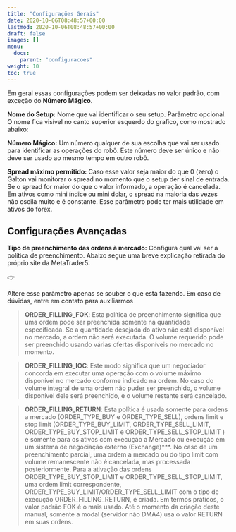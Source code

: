 ```yaml
---
title: "Configurações Gerais"
date: 2020-10-06T08:48:57+00:00
lastmod: 2020-10-06T08:48:57+00:00
draft: false
images: []
menu:
  docs:
    parent: "configuracoes"
weight: 10
toc: true
---
```


Em geral essas configurações podem ser deixadas no valor padrão, com exceção do **Número Mágico**.

**Nome do Setup:** Nome que vai identificar o seu setup. Parâmetro opcional. O nome fica visível no canto superior esquerdo do grafico, como mostrado abaixo:

**Número Mágico:** Um número qualquer de sua escolha que vai ser usado para identificar as operações do robô. Este número deve ser único e não deve ser usado ao mesmo tempo em outro robô.

**Spread máximo permitido:** Caso esse valor seja maior do que 0 (zero) o Galton vai monitorar o spread no momento que o setup der sinal de entrada. Se o spread for maior do que o valor informado, a operação é cancelada. Em ativos como mini índice ou mini dolar, o spread na maioria das vezes não oscila muito e é constante. Esse parâmetro pode ter mais utilidade em ativos do forex.

## Configurações Avançadas

**Tipo de preenchimento das ordens à mercado:** Configura qual vai ser a política de preenchimento. Abaixo segue uma breve explicação retirada do próprio site da MetaTrader5:

<div class="alert alert-warning d-flex" role="alert">
    <div class="flex-shrink-1 alert-icon">👉</div>
    <p>Altere esse parâmetro apenas se souber o que está fazendo. Em caso de dúvidas, entre em contato para auxiliarmos</p>
</div>

> **ORDER_FILLING_FOK**: Esta política de preenchimento significa que uma ordem pode ser preenchida somente na quantidade especificada. Se a quantidade desejada do ativo não está disponível no mercado, a ordem não será executada. O volume requerido pode ser preenchido usando várias ofertas disponíveis no mercado no momento.


> **ORDER_FILLING_IOC**: Este modo significa que um negociador concorda em executar uma operação com o volume máximo disponível no mercado conforme indicado na ordem. No caso do volume integral de uma ordem não puder ser preenchido, o volume disponível dele será preenchido, e o volume restante será cancelado.

> **ORDER_FILLING_RETURN**: Esta política é usada somente para ordens a mercado (ORDER_TYPE_BUY e ORDER_TYPE_SELL), ordens limit e stop limit (ORDER_TYPE_BUY_LIMIT, ORDER_TYPE_SELL_LIMIT, ORDER_TYPE_BUY_STOP_LIMIT e ORDER_TYPE_SELL_STOP_LIMIT ) e somente para os ativos com execução a Mercado ou execução em um sistema de negociação externo (Exchange)***. No caso de um preenchimento parcial, uma ordem a mercado ou do tipo limit com volume remanescente não é cancelada, mas processada posteriormente.
Para a ativação das ordens ORDER_TYPE_BUY_STOP_LIMIT e ORDER_TYPE_SELL_STOP_LIMIT, uma ordem limit correspondente, ORDER_TYPE_BUY_LIMIT/ORDER_TYPE_SELL_LIMIT com o tipo de execução ORDER_FILLING_RETURN, é criada.
Em termos práticos, o valor padrão FOK é o mais usado. Até o momento da criação deste manual, somente a modal (servidor não DMA4) usa o valor RETURN em suas ordens.